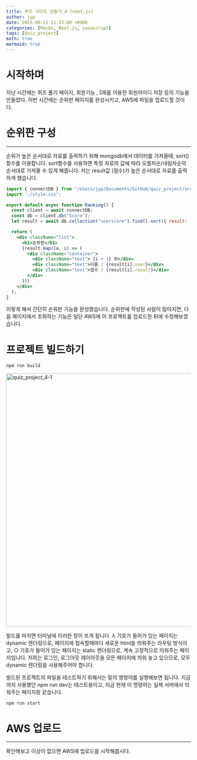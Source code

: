 ```yaml
---
title: 퀴즈 사이트 만들기_4 (next.js)
author: jyp
date: 2023-08-11 11:33:00 +0900
categories: [MacOs, Next.js, javascript]
tags: [Quiz_project]
math: true
mermaid: true
---
```


# 시작하며

지난 시간에는 퀴즈 풀기 페이지, 회원기능 , DB를 이용한 회원아이디 저장 등의 기능을 만들었다.
이번 시간에는 순위판 페이지를 완성시키고, AWS에 파일을 업로드할 것이다.

# 순위판 구성

---

순위가 높은 순서대로 자료를 출력하기 위해 mongodb에서 데이터를 가져올때, sort()함수를 이용합니다.
sort함수를 사용하면 특정 자료의 값에 따라 오름차순/내림차순의 순서대로 가져올 수 있게 해줍니다.
저는 result값 (점수)가 높은 순서대로 자료를 출력하게 했습니다.

```jsx
import { connectDB } from "/Users/jyp/Documents/GitHub/quiz_project/src/util/db.js";
import "./style.css";

export default async function Ranking() {
  const client = await connectDB;
  const db = client.db("Score");
  let result = await db.collection("userscore").find().sort({ result: -1 }).toArray();

  return (
    <div className="list">
      <h1>순위판</h1>
      {result.map((a, i) => (
        <div className="container">
          <div className="text"> {i + 1} 위</div>
          <div className="text">이름 : {result[i].user}</div>
          <div className="text">점수 : {result[i].result}</div>
        </div>
      ))}
    </div>
  );
}
```

이렇게 해서 간단히 순위판 기능을 완성했습니다. 순위판에 작성된 사람이 많아지면, 다음 페이지에서 조회하는 기능은
일단 AWS에 이 프로젝트를 업로드한 뒤에 수정해보겠습니다.

# 프로젝트 빌드하기

```terminal
npm run build
```

<img width="691" alt="quiz_project_4-1" src="https://github.com/1221jyp/Quiz_project/assets/98996860/7710a965-6acd-4ff2-8559-925b5e3dfe8f">

빌드를 마치면 터미널에 이러한 창이 뜨게 됩니다.
λ 기호가 들어가 있는 페이지는 dynamic 렌더링으로, 페이지에 접속할때마다 새로운 html을 띄워주는 라우팅 방식이고,
○ 기호가 들어가 있는 페이지는 static 렌더링으로, 계속 고정적으로 띄워주는 페이지입니다.
저희는 로그인, 로그아웃 레이아웃을 모든 페이지에 띄워 놓고 있으므로, 모두 dynamic 렌더링을 사용해주어야 합니다.

빌드된 프로젝트의 파일을 테스트하기 위해서는 밑의 명령어를 실행해보면 됩니다. 지금까지 사용했던 npm run dev는 테스트용이고,
지금 현재 이 명령어는 실제 서버에서 띄워주는 페이지랑 같습니다.

```terminal
npm run start
```

# AWS 업로드

---

확인해보고 이상이 없으면 AWS에 업로드를 시작해봅시다.
